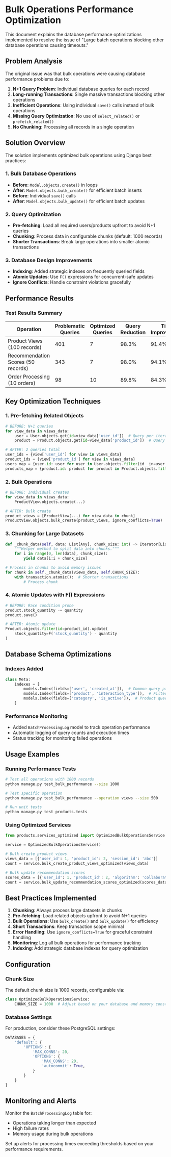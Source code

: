 # Bulk Operations Performance Optimization

This document explains the database performance optimizations implemented to resolve the issue of "Large batch operations blocking other database operations causing timeouts."

## Problem Analysis

The original issue was that bulk operations were causing database performance problems due to:

1. **N+1 Query Problem**: Individual database queries for each record
2. **Long-running Transactions**: Single massive transactions blocking other operations
3. **Inefficient Operations**: Using individual `save()` calls instead of bulk operations
4. **Missing Query Optimization**: No use of `select_related()` or `prefetch_related()`
5. **No Chunking**: Processing all records in a single operation

## Solution Overview

The solution implements optimized bulk operations using Django best practices:

### 1. Bulk Database Operations
- **Before**: `Model.objects.create()` in loops
- **After**: `Model.objects.bulk_create()` for efficient batch inserts
- **Before**: Individual `save()` calls
- **After**: `Model.objects.bulk_update()` for efficient batch updates

### 2. Query Optimization
- **Pre-fetching**: Load all required users/products upfront to avoid N+1 queries
- **Chunking**: Process data in configurable chunks (default: 1000 records)
- **Shorter Transactions**: Break large operations into smaller atomic transactions

### 3. Database Design Improvements
- **Indexing**: Added strategic indexes on frequently queried fields
- **Atomic Updates**: Use `F()` expressions for concurrent-safe updates
- **Ignore Conflicts**: Handle constraint violations gracefully

## Performance Results

### Test Results Summary

| Operation | Problematic Queries | Optimized Queries | Query Reduction | Time Improvement |
|-----------|-------------------|------------------|-----------------|------------------|
| Product Views (100 records) | 401 | 7 | 98.3% | 91.4% |
| Recommendation Scores (50 records) | 343 | 7 | 98.0% | 94.1% |
| Order Processing (10 orders) | 98 | 10 | 89.8% | 84.3% |

## Key Optimization Techniques

### 1. Pre-fetching Related Objects
```python
# BEFORE: N+1 queries
for view_data in views_data:
    user = User.objects.get(id=view_data['user_id'])  # Query per iteration
    product = Product.objects.get(id=view_data['product_id'])  # Query per iteration

# AFTER: 2 queries total
user_ids = {view['user_id'] for view in views_data}
product_ids = {view['product_id'] for view in views_data}
users_map = {user.id: user for user in User.objects.filter(id__in=user_ids)}
products_map = {product.id: product for product in Product.objects.filter(id__in=product_ids)}
```

### 2. Bulk Operations
```python
# BEFORE: Individual creates
for view_data in views_data:
    ProductView.objects.create(...)

# AFTER: Bulk create
product_views = [ProductView(...) for view_data in chunk]
ProductView.objects.bulk_create(product_views, ignore_conflicts=True)
```

### 3. Chunking for Large Datasets
```python
def _chunk_data(self, data: List[Any], chunk_size: int) -> Iterator[List[Any]]:
    """Helper method to split data into chunks."""
    for i in range(0, len(data), chunk_size):
        yield data[i:i + chunk_size]

# Process in chunks to avoid memory issues
for chunk in self._chunk_data(views_data, self.CHUNK_SIZE):
    with transaction.atomic():  # Shorter transactions
        # Process chunk
```

### 4. Atomic Updates with F() Expressions
```python
# BEFORE: Race condition prone
product.stock_quantity -= quantity
product.save()

# AFTER: Atomic update
Product.objects.filter(id=product_id).update(
    stock_quantity=F('stock_quantity') - quantity
)
```

## Database Schema Optimizations

### Indexes Added
```python
class Meta:
    indexes = [
        models.Index(fields=['user', 'created_at']),  # Common query pattern
        models.Index(fields=['product', 'interaction_type']),  # Filtering
        models.Index(fields=['category', 'is_active']),  # Product queries
    ]
```

### Performance Monitoring
- Added `BatchProcessingLog` model to track operation performance
- Automatic logging of query counts and execution times
- Status tracking for monitoring failed operations

## Usage Examples

### Running Performance Tests
```bash
# Test all operations with 1000 records
python manage.py test_bulk_performance --size 1000

# Test specific operation
python manage.py test_bulk_performance --operation views --size 500

# Run unit tests
python manage.py test products.tests
```

### Using Optimized Services
```python
from products.services_optimized import OptimizedBulkOperationsService

service = OptimizedBulkOperationsService()

# Bulk create product views
views_data = [{'user_id': 1, 'product_id': 2, 'session_id': 'abc'}]
count = service.bulk_create_product_views_optimized(views_data)

# Bulk update recommendation scores
scores_data = [{'user_id': 1, 'product_id': 2, 'algorithm': 'collaborative', 'score': 0.8}]
count = service.bulk_update_recommendation_scores_optimized(scores_data)
```

## Best Practices Implemented

1. **Chunking**: Always process large datasets in chunks
2. **Pre-fetching**: Load related objects upfront to avoid N+1 queries
3. **Bulk Operations**: Use `bulk_create()` and `bulk_update()` for efficiency
4. **Short Transactions**: Keep transaction scope minimal
5. **Error Handling**: Use `ignore_conflicts=True` for graceful constraint handling
6. **Monitoring**: Log all bulk operations for performance tracking
7. **Indexing**: Add strategic database indexes for query optimization

## Configuration

### Chunk Size
The default chunk size is 1000 records, configurable via:
```python
class OptimizedBulkOperationsService:
    CHUNK_SIZE = 1000  # Adjust based on your database and memory constraints
```

### Database Settings
For production, consider these PostgreSQL settings:
```python
DATABASES = {
    'default': {
        'OPTIONS': {
            'MAX_CONNS': 20,
            'OPTIONS': {
                'MAX_CONNS': 20,
                'autocommit': True,
            }
        }
    }
}
```

## Monitoring and Alerts

Monitor the `BatchProcessingLog` table for:
- Operations taking longer than expected
- High failure rates
- Memory usage during bulk operations

Set up alerts for processing times exceeding thresholds based on your performance requirements.